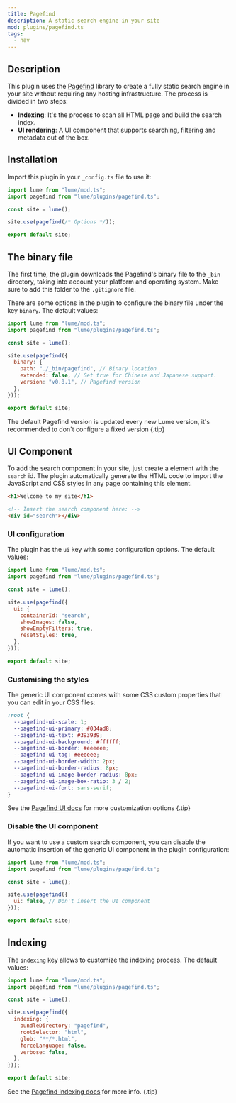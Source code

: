 ```yaml
---
title: Pagefind
description: A static search engine in your site
mod: plugins/pagefind.ts
tags:
  - nav
---
```


## Description

This plugin uses the [Pagefind](https://pagefind.app/) library to create a fully
static search engine in your site without requiring any hosting infrastructure.
The process is divided in two steps:

- **Indexing**: It's the process to scan all HTML page and build the search
  index.
- **UI rendering**: A UI component that supports searching, filtering and
  metadata out of the box.

## Installation

Import this plugin in your `_config.ts` file to use it:

```js
import lume from "lume/mod.ts";
import pagefind from "lume/plugins/pagefind.ts";

const site = lume();

site.use(pagefind(/* Options */));

export default site;
```

## The binary file

The first time, the plugin downloads the Pagefind's binary file to the `_bin`
directory, taking into account your platform and operating system. Make sure to
add this folder to the `.gitignore` file.

There are some options in the plugin to configure the binary file under the key
`binary`. The default values:

```js
import lume from "lume/mod.ts";
import pagefind from "lume/plugins/pagefind.ts";

const site = lume();

site.use(pagefind({
  binary: {
    path: "./_bin/pagefind", // Binary location
    extended: false, // Set true for Chinese and Japanese support.
    version: "v0.8.1", // Pagefind version
  },
}));

export default site;
```

The default Pagefind version is updated every new Lume version, it's recommended
to don't configure a fixed version {.tip}

## UI Component

To add the search component in your site, just create a element with the
`search` id. The plugin automatically generate the HTML code to import the
JavaScript and CSS styles in any page containing this element.

```html
<h1>Welcome to my site</h1>

<!-- Insert the search component here: -->
<div id="search"></div>
```

### UI configuration

The plugin has the `ui` key with some configuration options. The default values:

```js
import lume from "lume/mod.ts";
import pagefind from "lume/plugins/pagefind.ts";

const site = lume();

site.use(pagefind({
  ui: {
    containerId: "search",
    showImages: false,
    showEmptyFilters: true,
    resetStyles: true,
  },
}));

export default site;
```

### Customising the styles

The generic UI component comes with some CSS custom properties that you can edit
in your CSS files:

```css
:root {
  --pagefind-ui-scale: 1;
  --pagefind-ui-primary: #034ad8;
  --pagefind-ui-text: #393939;
  --pagefind-ui-background: #ffffff;
  --pagefind-ui-border: #eeeeee;
  --pagefind-ui-tag: #eeeeee;
  --pagefind-ui-border-width: 2px;
  --pagefind-ui-border-radius: 8px;
  --pagefind-ui-image-border-radius: 8px;
  --pagefind-ui-image-box-ratio: 3 / 2;
  --pagefind-ui-font: sans-serif;
}
```

See the [Pagefind UI docs](https://pagefind.app/docs/ui/) for more customization
options {.tip}

### Disable the UI component

If you want to use a custom search component, you can disable the automatic
insertion of the generic UI component in the plugin configuration:

```js
import lume from "lume/mod.ts";
import pagefind from "lume/plugins/pagefind.ts";

const site = lume();

site.use(pagefind({
  ui: false, // Don't insert the UI component
}));

export default site;
```

## Indexing

The `indexing` key allows to customize the indexing process. The default values:

```js
import lume from "lume/mod.ts";
import pagefind from "lume/plugins/pagefind.ts";

const site = lume();

site.use(pagefind({
  indexing: {
    bundleDirectory: "pagefind",
    rootSelector: "html",
    glob: "**/*.html",
    forceLanguage: false,
    verbose: false,
  },
}));

export default site;
```

See the [Pagefind indexing docs](https://pagefind.app/docs/indexing/) for more
info. {.tip}
